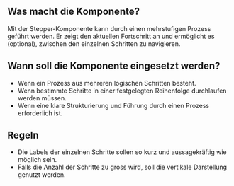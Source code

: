 
## Was macht die Komponente?
Mit der Stepper-Komponente kann durch einen mehrstufigen Prozess geführt werden. Er zeigt den aktuellen Fortschritt an und ermöglicht es (optional), zwischen den einzelnen Schritten zu navigieren. 

## Wann soll die Komponente eingesetzt werden?
* Wenn ein Prozess aus mehreren logischen Schritten besteht.
* Wenn bestimmte Schritte in einer festgelegten Reihenfolge durchlaufen werden müssen.
* Wenn eine klare Strukturierung und Führung durch einen Prozess erforderlich ist.

## Regeln
* Die Labels der einzelnen Schritte sollen so kurz und aussagekräftig wie möglich sein.
* Falls die Anzahl der Schritte zu gross wird, soll die vertikale Darstellung genutzt werden.